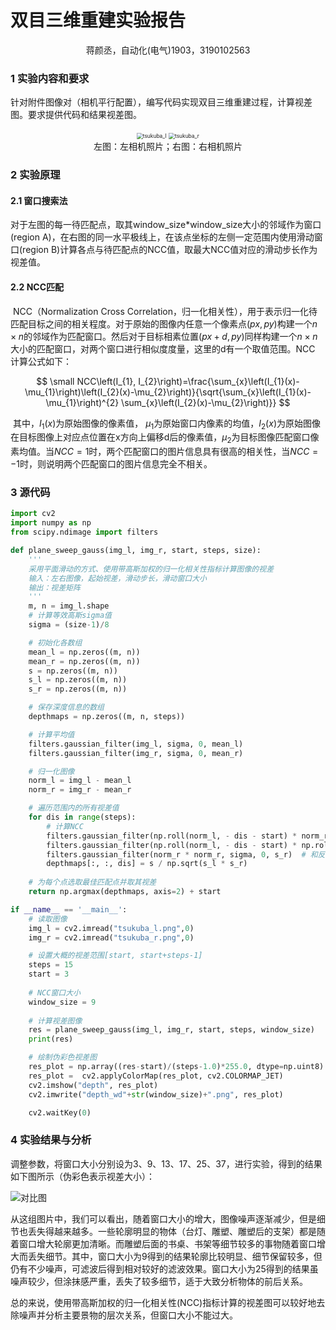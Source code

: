 

# 双目三维重建实验报告

<center>蒋颜丞，自动化(电气)1903，3190102563  </center>

### 1 实验内容和要求

​		针对附件图像对（相机平行配置），编写代码实现双目三维重建过程，计算视差图。要求提供代码和结果视差图。

<center class="half">
    <img src="D:\浙江大学\课程\2022春夏课程\数字图像处理与机器视觉\平时作业\CVprojects\Project9\report\tsukuba_l.png" alt="tsukuba_l" style="zoom:60%;" />
    <img src="D:\浙江大学\课程\2022春夏课程\数字图像处理与机器视觉\平时作业\CVprojects\Project9\report\tsukuba_r.png" alt="tsukuba_r" style="zoom:60%;" />
</center>
<center>左图：左相机照片；右图：右相机照片</center>


### 2 实验原理

#### 2.1 窗口搜索法

​		对于左图的每一待匹配点，取其window_size*window_size大小的邻域作为窗口(region A)，在右图的同一水平极线上，在该点坐标的左侧一定范围内使用滑动窗口(region B)计算各点与待匹配点的NCC值，取最大NCC值对应的滑动步长作为视差值。

#### 2.2 NCC匹配

​		NCC（Normalization Cross Correlation，归一化相关性），用于表示归一化待匹配目标之间的相关程度。对于原始的图像内任意一个像素点$(px,py)$构建一个$n × n$的邻域作为匹配窗口。然后对于目标相素位置$(px+d,py)$同样构建一个$n × n$大小的匹配窗口，对两个窗口进行相似度度量，这里的d有一个取值范围。NCC 计算公式如下：

$$
\small
NCC\left(I_{1}, I_{2}\right)=\frac{\sum_{x}\left(I_{1}(x)-\mu_{1}\right)\left(I_{2}(x)-\mu_{2}\right)}{\sqrt{\sum_{x}\left(I_{1}(x)-\mu_{1}\right)^{2} \sum_{x}\left(I_{2}(x)-\mu_{2}\right)}}
$$

​		其中，$I_1(x)$为原始图像的像素值， $\mu_1$为原始窗口内像素的均值，$I_2(x)$为原始图像在目标图像上对应点位置在x方向上偏移d后的像素值，$\mu_2$为目标图像匹配窗口像素均值。当$NCC = 1$时，两个匹配窗口的图片信息具有很高的相关性，当$NCC = -1$时，则说明两个匹配窗口的图片信息完全不相关。


### 3 源代码

```python
import cv2
import numpy as np
from scipy.ndimage import filters

def plane_sweep_gauss(img_l, img_r, start, steps, size):
    '''
    采用平面滑动的方式、使用带高斯加权的归一化相关性指标计算图像的视差
    输入：左右图像，起始视差，滑动步长，滑动窗口大小
    输出：视差矩阵
    '''
    m, n = img_l.shape
    # 计算等效高斯sigma值
    sigma = (size-1)/8

    # 初始化各数组
    mean_l = np.zeros((m, n))
    mean_r = np.zeros((m, n))
    s = np.zeros((m, n))
    s_l = np.zeros((m, n))
    s_r = np.zeros((m, n))

    # 保存深度信息的数组
    depthmaps = np.zeros((m, n, steps))

    # 计算平均值
    filters.gaussian_filter(img_l, sigma, 0, mean_l)
    filters.gaussian_filter(img_r, sigma, 0, mean_r)

    # 归一化图像
    norm_l = img_l - mean_l
    norm_r = img_r - mean_r

    # 遍历范围内的所有视差值
    for dis in range(steps):
        # 计算NCC
        filters.gaussian_filter(np.roll(norm_l, - dis - start) * norm_r, sigma, 0, s)  # 和归一化
        filters.gaussian_filter(np.roll(norm_l, - dis - start) * np.roll(norm_l, - dis - start), sigma, 0, s_l)
        filters.gaussian_filter(norm_r * norm_r, sigma, 0, s_r)  # 和反归一化
        depthmaps[:, :, dis] = s / np.sqrt(s_l * s_r)
    
    # 为每个点选取最佳匹配点并取其视差
    return np.argmax(depthmaps, axis=2) + start

if __name__ == '__main__':
    # 读取图像
    img_l = cv2.imread("tsukuba_l.png",0)
    img_r = cv2.imread("tsukuba_r.png",0)

    # 设置大概的视差范围[start, start+steps-1]
    steps = 15
    start = 3
    
    # NCC窗口大小
    window_size = 9
    
    # 计算视差图像
    res = plane_sweep_gauss(img_l, img_r, start, steps, window_size)
    print(res)

    # 绘制伪彩色视差图
    res_plot = np.array((res-start)/(steps-1.0)*255.0, dtype=np.uint8)
    res_plot =  cv2.applyColorMap(res_plot, cv2.COLORMAP_JET)
    cv2.imshow("depth", res_plot)
    cv2.imwrite("depth_wd"+str(window_size)+".png", res_plot)

    cv2.waitKey(0)
```

### 4 实验结果与分析

​		调整参数，将窗口大小分别设为3、9、13、17、25、37，进行实验，得到的结果如下图所示（伪彩色表示视差大小）：

<img src="D:\浙江大学\课程\2022春夏课程\数字图像处理与机器视觉\平时作业\CVprojects\Project9\report\对比图.jpg" alt="对比图" style="zoom:100%;" />

​		从这组图片中，我们可以看出，随着窗口大小的增大，图像噪声逐渐减少，但是细节也丢失得越来越多。一些轮廓明显的物体（台灯、雕塑、雕塑后的支架）都是随着窗口增大轮廓更加清晰。而雕塑后面的书桌、书架等细节较多的事物随着窗口增大而丢失细节。其中，窗口大小为9得到的结果轮廓比较明显、细节保留较多，但仍有不少噪声，可滤波后得到相对较好的滤波效果。窗口大小为25得到的结果虽噪声较少，但涂抹感严重，丢失了较多细节，适于大致分析物体的前后关系。

​		总的来说，使用带高斯加权的归一化相关性(NCC)指标计算的视差图可以较好地去除噪声并分析主要景物的层次关系，但窗口大小不能过大。
